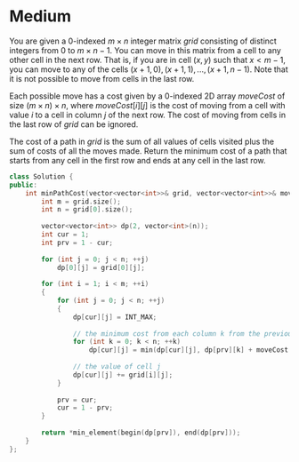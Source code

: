 # Medium

You are given a 0-indexed $m \times n$ integer matrix $grid$ consisting of distinct integers from $0$ to $m \times n - 1$. You can move in this matrix from a cell to any other cell in the next row. That is, if you are in cell ($x, y$) such that $x < m - 1$, you can move to any of the cells $(x + 1, 0), (x + 1, 1), ..., (x + 1, n - 1)$. Note that it is not possible to move from cells in the last row.

Each possible move has a cost given by a 0-indexed 2D array $moveCost$ of size $(m \times n) \times n$, where $moveCost[i][j]$ is the cost of moving from a cell with value $i$ to a cell in column $j$ of the next row. The cost of moving from cells in the last row of $grid$ can be ignored.

The cost of a path in $grid$ is the sum of all values of cells visited plus the sum of costs of all the moves made. Return the minimum cost of a path that starts from any cell in the first row and ends at any cell in the last row.

```cpp
class Solution {
public:
    int minPathCost(vector<vector<int>>& grid, vector<vector<int>>& moveCost) {
        int m = grid.size();
        int n = grid[0].size();
        
        vector<vector<int>> dp(2, vector<int>(n));
        int cur = 1;
        int prv = 1 - cur;
        
        for (int j = 0; j < n; ++j)
            dp[0][j] = grid[0][j];
        
        for (int i = 1; i < m; ++i)
        {
            for (int j = 0; j < n; ++j)
            {
                dp[cur][j] = INT_MAX;
                
                // the minimum cost from each column k from the previous row i - 1 plus the moving cost from k to the current j.
                for (int k = 0; k < n; ++k)
                    dp[cur][j] = min(dp[cur][j], dp[prv][k] + moveCost[grid[i - 1][k]][j]);
                
                // the value of cell j
                dp[cur][j] += grid[i][j];
            }
            
            prv = cur;
            cur = 1 - prv;
        }
        
        return *min_element(begin(dp[prv]), end(dp[prv]));
    }
};
```
